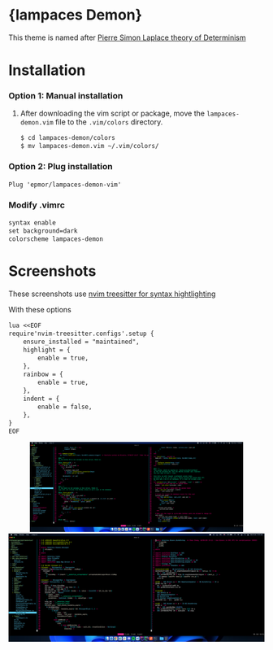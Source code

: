 # {lampaces Demon}
This theme is named after <a href="https://en.wikipedia.org/wiki/Laplace%27s_demon">Pierre Simon Laplace theory of Determinism</a>

# Installation

### Option 1: Manual installation

1.  After downloading the vim script or package, move the
    `lampaces-demon.vim` file to the `.vim/colors` directory.

        $ cd lampaces-demon/colors
        $ mv lampaces-demon.vim ~/.vim/colors/

### Option 2: Plug installation

```vimscript 
Plug 'epmor/lampaces-demon-vim'
```

### Modify .vimrc

```vimscript
syntax enable
set background=dark
colorscheme lampaces-demon
```
# Screenshots
These screenshots use <a href="https://github.com/nvim-treesitter/nvim-treesitter">nvim treesitter for syntax hightlighting</a>

With these options

```vimscript
lua <<EOF
require'nvim-treesitter.configs'.setup {
    ensure_installed = "maintained",
    highlight = {
        enable = true,
    },
    rainbow = {
        enable = true,
    },
    indent = {
        enable = false,
    },
}
EOF
```

<div align="center">
  <img src="./screenshots/elixir.png" width="420px;">
</div>
<div align="center">
  <img src="./screenshots/haskell.png">
</div>
